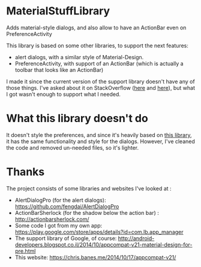 MaterialStuffLibrary
====================

Adds material-style dialogs, and also allow to have an ActionBar even on PreferenceActivity

This library is based on some other libraries, to support the next features:

 - alert dialogs, with a similar style of Material-Design.
 - PreferenceActivity, with support of an ActionBar (which is actually a toolbar that looks like an ActionBar)
 
I made it since the current version of the support library doesn't have any of those things. I've asked about it on StackOverflow ([here](http://stackoverflow.com/q/26473648) and [here](http://stackoverflow.com/q/26495530/)), but what I got wasn't enough to support what I needed.

What this library doesn't do
==
It doesn't style the preferences, and since it's heavily based on [this library](https://github.com/fengdai/AlertDialogPro), it has the same functionality and style for the dialogs. However, I've cleaned the code and removed un-needed files, so it's lighter.

Thanks
==
The project consists of some libraries and websites I've looked at :
 - AlertDialogPro (for the alert dialogs):
 https://github.com/fengdai/AlertDialogPro
 - ActionBarSherlock (for the shadow below the action bar) :
 http://actionbarsherlock.com/
 - Some code I got from my own app:
 https://play.google.com/store/apps/details?id=com.lb.app_manager
 - The support library of Google, of course:
 http://android-developers.blogspot.co.il/2014/10/appcompat-v21-material-design-for-pre.html
 - This website:
 https://chris.banes.me/2014/10/17/appcompat-v21/  
